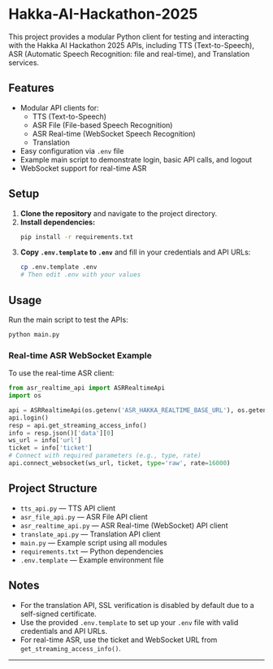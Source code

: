 # Hakka-AI-Hackathon-2025

This project provides a modular Python client for testing and interacting with the Hakka AI Hackathon 2025 APIs, including TTS (Text-to-Speech), ASR (Automatic Speech Recognition: file and real-time), and Translation services.

## Features
- Modular API clients for:
  - TTS (Text-to-Speech)
  - ASR File (File-based Speech Recognition)
  - ASR Real-time (WebSocket Speech Recognition)
  - Translation
- Easy configuration via `.env` file
- Example main script to demonstrate login, basic API calls, and logout
- WebSocket support for real-time ASR

## Setup
1. **Clone the repository** and navigate to the project directory.
2. **Install dependencies:**
   ```sh
   pip install -r requirements.txt
   ```
3. **Copy `.env.template` to `.env`** and fill in your credentials and API URLs:
   ```sh
   cp .env.template .env
   # Then edit .env with your values
   ```

## Usage
Run the main script to test the APIs:
```sh
python main.py
```

### Real-time ASR WebSocket Example
To use the real-time ASR client:
```python
from asr_realtime_api import ASRRealtimeApi
import os

api = ASRRealtimeApi(os.getenv('ASR_HAKKA_REALTIME_BASE_URL'), os.getenv('USERNAME'), os.getenv('PASSWORD'))
api.login()
resp = api.get_streaming_access_info()
info = resp.json()['data'][0]
ws_url = info['url']
ticket = info['ticket']
# Connect with required parameters (e.g., type, rate)
api.connect_websocket(ws_url, ticket, type='raw', rate=16000)
```

## Project Structure
- `tts_api.py` — TTS API client
- `asr_file_api.py` — ASR File API client
- `asr_realtime_api.py` — ASR Real-time (WebSocket) API client
- `translate_api.py` — Translation API client
- `main.py` — Example script using all modules
- `requirements.txt` — Python dependencies
- `.env.template` — Example environment file

## Notes
- For the translation API, SSL verification is disabled by default due to a self-signed certificate.
- Use the provided `.env.template` to set up your `.env` file with valid credentials and API URLs.
- For real-time ASR, use the ticket and WebSocket URL from `get_streaming_access_info()`.

---
